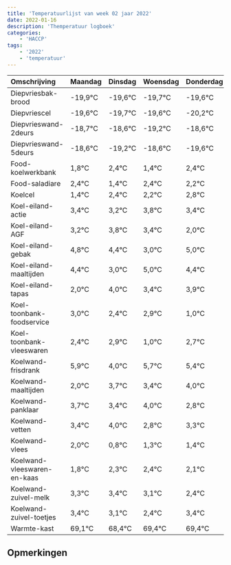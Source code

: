 ```yaml
---
title: 'Temperatuurlijst van week 02 jaar 2022'
date: 2022-01-16
description: 'Themperatuur logboek'
categories:
    - 'HACCP'
tags:
    - '2022'
    - 'temperatuur'
---
```

|Omschrijving|Maandag|Dinsdag|Woensdag|Donderdag|Vrijdag|Zaterdag|Zondag|
|:---|:---|:---|:---|:---|:---|:---|:---|
|Diepvriesbak-brood|-19,9°C|-19,6°C|-19,7°C|-19,6°C|-20,2°C|-19,6°C|-20,6°C|
|Diepvriescel|-19,6°C|-19,7°C|-19,6°C|-20,2°C|-19,6°C|-20,6°C|-19,6°C|
|Diepvrieswand-2deurs|-18,7°C|-18,6°C|-19,2°C|-18,6°C|-19,6°C|-18,6°C|-18,8°C|
|Diepvrieswand-5deurs|-18,6°C|-19,2°C|-18,6°C|-19,6°C|-18,6°C|-18,8°C|-18,2°C|
|Food-koelwerkbank|1,8°C|2,4°C|1,4°C|2,4°C|2,2°C|2,8°C|2,4°C|
|Food-saladiare|2,4°C|1,4°C|2,4°C|2,2°C|2,8°C|2,4°C|1,0°C|
|Koelcel|1,4°C|2,4°C|2,2°C|2,8°C|2,4°C|1,0°C|3,0°C|
|Koel-eiland-actie|3,4°C|3,2°C|3,8°C|3,4°C|2,0°C|4,0°C|3,4°C|
|Koel-eiland-AGF|3,2°C|3,8°C|3,4°C|2,0°C|4,0°C|3,4°C|3,9°C|
|Koel-eiland-gebak|4,8°C|4,4°C|3,0°C|5,0°C|4,4°C|4,9°C|3,0°C|
|Koel-eiland-maaltijden|4,4°C|3,0°C|5,0°C|4,4°C|4,9°C|3,0°C|4,7°C|
|Koel-eiland-tapas|2,0°C|4,0°C|3,4°C|3,9°C|2,0°C|3,7°C|3,4°C|
|Koel-toonbank-foodservice|3,0°C|2,4°C|2,9°C|1,0°C|2,7°C|2,4°C|3,0°C|
|Koel-toonbank-vleeswaren|2,4°C|2,9°C|1,0°C|2,7°C|2,4°C|3,0°C|1,8°C|
|Koelwand-frisdrank|5,9°C|4,0°C|5,7°C|5,4°C|6,0°C|4,8°C|5,3°C|
|Koelwand-maaltijden|2,0°C|3,7°C|3,4°C|4,0°C|2,8°C|3,3°C|3,4°C|
|Koelwand-panklaar|3,7°C|3,4°C|4,0°C|2,8°C|3,3°C|3,4°C|3,1°C|
|Koelwand-vetten|3,4°C|4,0°C|2,8°C|3,3°C|3,4°C|3,1°C|2,4°C|
|Koelwand-vlees|2,0°C|0,8°C|1,3°C|1,4°C|1,1°C|0,4°C|1,4°C|
|Koelwand-vleeswaren-en-kaas|1,8°C|2,3°C|2,4°C|2,1°C|1,4°C|2,4°C|2,4°C|
|Koelwand-zuivel-melk|3,3°C|3,4°C|3,1°C|2,4°C|3,4°C|3,4°C|3,7°C|
|Koelwand-zuivel-toetjes|3,4°C|3,1°C|2,4°C|3,4°C|3,4°C|3,7°C|3,2°C|
|Warmte-kast|69,1°C|68,4°C|69,4°C|69,4°C|69,7°C|69,2°C|68,8°C|

## Opmerkingen


